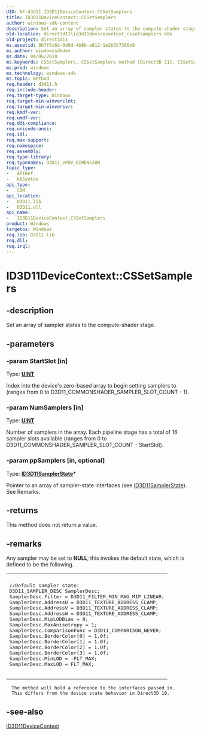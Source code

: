 ```yaml
---
UID: NF:d3d11.ID3D11DeviceContext.CSSetSamplers
title: ID3D11DeviceContext::CSSetSamplers
author: windows-sdk-content
description: Set an array of sampler states to the compute-shader stage.
old-location: direct3d11\id3d11devicecontext_cssetsamplers.htm
old-project: direct3d11
ms.assetid: 8b7f5c6d-0d9d-4b8b-a812-1e2b3b7386e9
ms.author: windowssdkdev
ms.date: 04/06/2018
ms.keywords: CSSetSamplers, CSSetSamplers method [Direct3D 11], CSSetSamplers method [Direct3D 11],ID3D11DeviceContext interface, ID3D11DeviceContext interface [Direct3D 11],CSSetSamplers method, ID3D11DeviceContext.CSSetSamplers, ID3D11DeviceContext::CSSetSamplers, aa74392c-a8c7-cf2c-b761-f00d5b5b4fb9, d3d11/ID3D11DeviceContext::CSSetSamplers, direct3d11.id3d11devicecontext_cssetsamplers
ms.prod: windows
ms.technology: windows-sdk
ms.topic: method
req.header: d3d11.h
req.include-header: 
req.target-type: Windows
req.target-min-winverclnt: 
req.target-min-winversvr: 
req.kmdf-ver: 
req.umdf-ver: 
req.ddi-compliance: 
req.unicode-ansi: 
req.idl: 
req.max-support: 
req.namespace: 
req.assembly: 
req.type-library: 
req.typenames: D3D11_VPOV_DIMENSION
topic_type:
-	APIRef
-	kbSyntax
api_type:
-	COM
api_location:
-	D3D11.lib
-	D3D11.dll
api_name:
-	ID3D11DeviceContext.CSSetSamplers
product: Windows
targetos: Windows
req.lib: D3D11.lib
req.dll: 
req.irql: 
---
```


# ID3D11DeviceContext::CSSetSamplers


## -description


Set an array of sampler states to the compute-shader stage.


## -parameters




### -param StartSlot [in]

Type: <b><a href="https://msdn.microsoft.com/4553cafc-450e-4493-a4d4-cb6e2f274d46">UINT</a></b>

Index into the device's zero-based array to begin setting samplers to (ranges from 0 to D3D11_COMMONSHADER_SAMPLER_SLOT_COUNT - 1).


### -param NumSamplers [in]

Type: <b><a href="https://msdn.microsoft.com/4553cafc-450e-4493-a4d4-cb6e2f274d46">UINT</a></b>

Number of samplers in the array. Each pipeline stage has a total of 16 sampler slots available (ranges from 0 to D3D11_COMMONSHADER_SAMPLER_SLOT_COUNT - StartSlot).


### -param ppSamplers [in, optional]

Type: <b><a href="https://msdn.microsoft.com/8dc2facc-4f51-4064-aab4-028a06b9d7e6">ID3D11SamplerState</a>*</b>

Pointer to an array of sampler-state interfaces (see <a href="https://msdn.microsoft.com/8dc2facc-4f51-4064-aab4-028a06b9d7e6">ID3D11SamplerState</a>). See Remarks.


## -returns



This method does not return a value.




## -remarks



Any sampler may be set to <b>NULL</b>; this invokes the default state, which is defined to be the following.

<div class="code"><span codelanguage=""><table>
<tr>
<th></th>
</tr>
<tr>
<td>
<pre>//Default sampler state:
D3D11_SAMPLER_DESC SamplerDesc;
SamplerDesc.Filter = D3D11_FILTER_MIN_MAG_MIP_LINEAR;
SamplerDesc.AddressU = D3D11_TEXTURE_ADDRESS_CLAMP;
SamplerDesc.AddressV = D3D11_TEXTURE_ADDRESS_CLAMP;
SamplerDesc.AddressW = D3D11_TEXTURE_ADDRESS_CLAMP;
SamplerDesc.MipLODBias = 0;
SamplerDesc.MaxAnisotropy = 1;
SamplerDesc.ComparisonFunc = D3D11_COMPARISON_NEVER;
SamplerDesc.BorderColor[0] = 1.0f;
SamplerDesc.BorderColor[1] = 1.0f;
SamplerDesc.BorderColor[2] = 1.0f;
SamplerDesc.BorderColor[3] = 1.0f;
SamplerDesc.MinLOD = -FLT_MAX;
SamplerDesc.MaxLOD = FLT_MAX;
		</pre>
</td>
</tr>
</table></span></div>

      The method will hold a reference to the interfaces passed in.
      This differs from the device state behavior in Direct3D 10.




## -see-also




<a href="https://msdn.microsoft.com/afb32c09-77f2-4c33-bd93-8dce92a2e45e">ID3D11DeviceContext</a>
 

 

